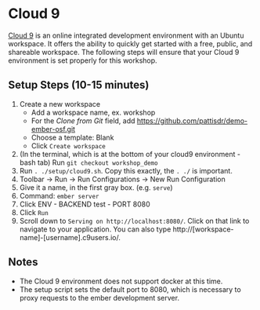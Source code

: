 # Cloud 9

[Cloud 9](https://c9.io/) is an online integrated development environment with an Ubuntu workspace. It offers the ability to quickly get started with a free, public, and shareable workspace.
The following steps will ensure that your Cloud 9 environment is set properly for this workshop.

## Setup Steps (10-15 minutes)
1. Create a new workspace
    - Add a workspace name, ex. workshop
    - For the *Clone from Git* field, add https://github.com/pattisdr/demo-ember-osf.git
    - Choose a template: Blank
    - Click `Create workspace`
1. (In the terminal, which is at the bottom of your cloud9 environment - bash tab) Run `git checkout workshop_demo`
1. Run `. ./setup/cloud9.sh`.  Copy this exactly, the `. ./` is important.
1. Toolbar → Run → Run Configurations → New Run Configuration
  1. Give it a name, in the first gray box. (e.g. `serve`)
  1. Command: `ember server`
  1. Click ENV
    - BACKEND test
    - PORT 8080
1. Click  `Run`
1. Scroll down to `Serving on http://localhost:8080/`.  Click on that link to navigate to your application.  You can also type http://[workspace-name]-[username].c9users.io/.

## Notes
* The Cloud 9 environment does not support docker at this time.
* The setup script sets the default port to 8080, which is necessary to proxy requests to the ember development server.
